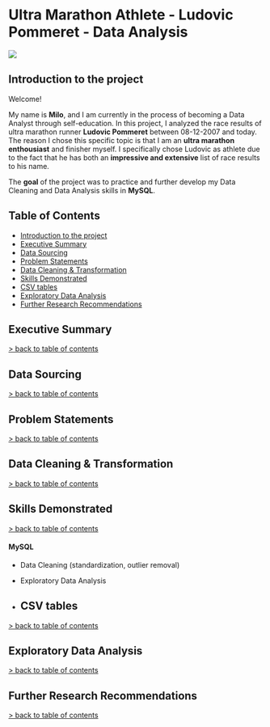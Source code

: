# Ultra Marathon Athlete - Ludovic Pommeret - Data Analysis

![](Photos/UTMB-Photo.avif)

## Introduction to the project <a name="introduction"></a>
Welcome! 

My name is **Milo**, and I am currently in the process of becoming a Data Analyst through self-education. In this project, I analyzed the race results of ultra marathon runner **Ludovic Pommeret** between 08-12-2007 and today. The reason I chose this specific topic is that I am an **ultra marathon enthousiast** and finisher myself. I specifically chose Ludovic as athlete due to the fact that he has both an **impressive and extensive** list of race results to his name.

The **goal** of the project was to practice and further develop my Data Cleaning and Data Analysis skills in **MySQL**. 


## Table of Contents <a name="table-of-contents"></a>
- [Introduction to the project](#introduction)
- [Executive Summary](#executive-summary)
- [Data Sourcing](#data-sourcing)
- [Problem Statements](#problem-statements)
- [Data Cleaning & Transformation](#anchor-data-cleaning-transformation)
- [Skills Demonstrated](#skills-demonstrated)
- [CSV tables](#csv-tables)
- [Exploratory Data Analysis](#exploratory-data-analysis)
- [Further Research Recommendations](#further-research-recommendations)

## Executive Summary
[> back to table of contents](#table-of-contents)


## Data Sourcing
[> back to table of contents](#table-of-contents)


## Problem Statements
[> back to table of contents](#table-of-contents)


## Data Cleaning & Transformation <a name="anchor-data-cleaning-transformation"></a>
[> back to table of contents](#table-of-contents)


## Skills Demonstrated
[> back to table of contents](#table-of-contents)


#### MySQL
- Data Cleaning (standardization, outlier removal)
- Exploratory Data Analysis


- ## CSV tables
[> back to table of contents](#table-of-contents)


## Exploratory Data Analysis
[> back to table of contents](#table-of-contents)


## Further Research Recommendations
[> back to table of contents](#table-of-contents)
